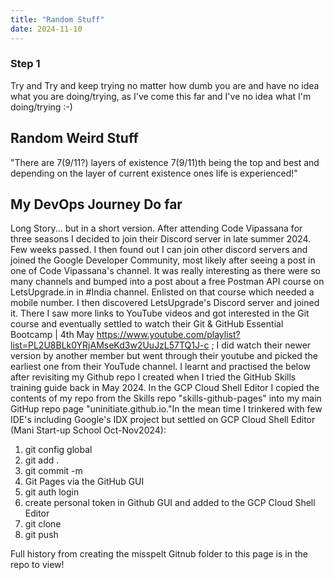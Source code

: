 ```yaml
---
title: "Random Stuff"
date: 2024-11-10
---
```

### Step 1
Try and Try and keep trying no matter how dumb you are and have no idea what you are doing/trying, as I've come this far and I've no idea what I'm doing/trying :-)

## Random Weird Stuff

"There are 7(9/11?) layers of existence 7(9/11)th being the top and best and depending on the layer of current existence ones life is experienced!"

## My DevOps Journey Do far
Long Story... but in a short version.  After attending Code Vipassana for three seasons I decided to join their Discord server in late summer 2024.  Few weeks passed.  I then found out I can join other discord servers and joined the Google Developer Community, most likely after seeing a post in one of Code Vipassana's channel.  It was really interesting as there were so many channels and bumped into a post about a free Postman API course on LetsUpgrade.in in #India channel.  Enlisted on that course which needed a mobile number.  I then discovered LetsUpgrade's Discord server and joined it.  There I saw more links to YouTube videos and got interested in the Git course and eventually settled to watch their Git & GitHub Essential Bootcamp | 4th May https://www.youtube.com/playlist?list=PL2U8BLk0YRjAMseKd3w2UuJzL57TQ1J-c ; I did watch their newer version by another member but went through their youtube and picked the earliest one from their YouTude channel.  I learnt and practised the below after revisiting my Github repo I created when I tried the GitHub Skills training guide back in May 2024.  In the GCP Cloud Shell Editor I copied the contents of my repo from the Skills repo "skills-github-pages" into my main GitHup repo page "uninitiate.github.io."In the mean time I trinkered with few IDE's including Google's IDX project but settled on GCP Cloud Shell Editor (Mani Start-up School Oct-Nov2024):

1. git config global
2. git add .
3. git commit -m
4. Git Pages via the GitHub GUI
5. git auth login
6. create personal token in Github GUI and added to the GCP Cloud Shell Editor
7. git clone
8. git push


Full history from creating the misspelt Gitnub folder to this page is in the repo to view!
